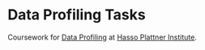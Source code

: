 # Data Profiling Tasks
Coursework for [Data Profiling](https://hpi.de/en/studies/courses/it-systems-engineering-ma/course/course/0/sommersemester-2017-data-profiling.html) at [Hasso Plattner Institute](https://hpi.de/).
